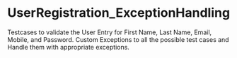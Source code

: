 # UserRegistration_ExceptionHandling
Testcases to validate the User Entry for First Name, Last Name, Email, Mobile, and Password.
Custom Exceptions to all the possible test cases and Handle them with appropriate exceptions.
